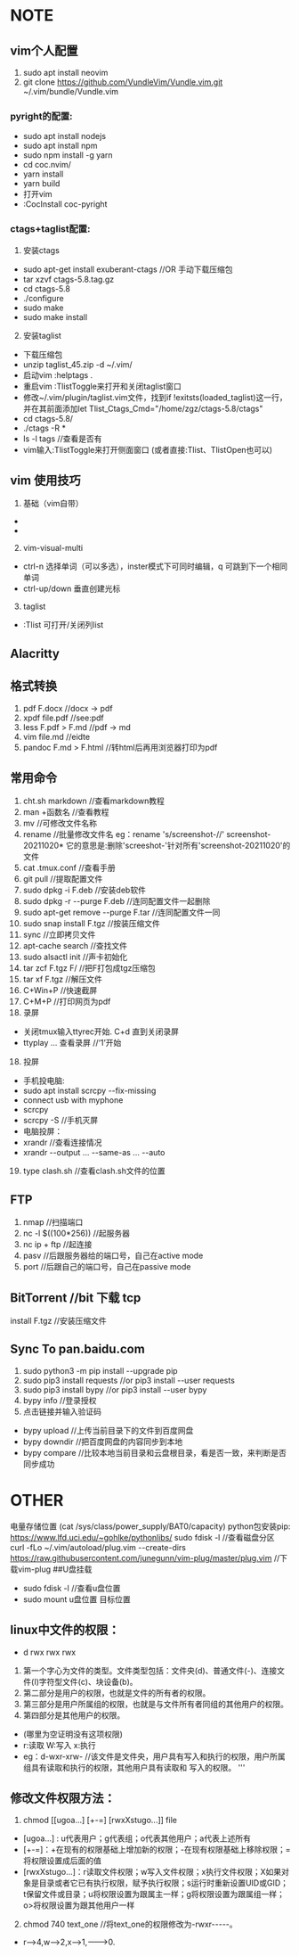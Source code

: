 # NOTE

## vim个人配置
1. sudo apt install neovim
2. git clone https://github.com/VundleVim/Vundle.vim.git ~/.vim/bundle/Vundle.vim

### pyright的配置:
- sudo apt install nodejs
- sudo apt install npm
- sudo npm install -g yarn
- cd coc.nvim/
- yarn install
- yarn build
- 打开vim 
- :CocInstall coc-pyright

### ctags+taglist配置:
1. 安装ctags
- sudo apt-get install exuberant-ctags
//OR 手动下载压缩包
- tar xzvf ctags-5.8.tag.gz
- cd ctags-5.8
- ./configure
- sudo make
- sudo make install
2. 安装taglist 
- 下载压缩包
- unzip taglist_45.zip -d ~/.vim/
- 启动vim :helptags .
- 重启vim :TlistToggle来打开和关闭taglist窗口
- 修改~/.vim/plugin/taglist.vim文件，找到if !exitsts(loaded_taglist)这一行，并在其前面添加let Tlist_Ctags_Cmd="/home/zgz/ctags-5.8/ctags"
- cd ctags-5.8/
- ./ctags -R *
- ls -l tags  //查看是否有
- vim输入:TlistToggle来打开侧面窗口 (或者直接:Tlist、TlistOpen也可以)

## vim 使用技巧
1. 基础（vim自带）
- 
- 
2. vim-visual-multi
- ctrl-n 选择单词（可以多选），inster模式下可同时编辑，q 可跳到下一个相同单词
- ctrl-up/down 垂直创建光标

3. taglist
- :Tlist 可打开/关闭列list

## Alacritty 

## 格式转换
1. pdf F.docx       //docx -> pdf
2. xpdf file.pdf	//see:pdf
3. less F.pdf > F.md //pdf -> md		  
4. vim file.md       //eidte
5. pandoc F.md > F.html //转html后再用浏览器打印为pdf

## 常用命令
1. cht.sh markdown   //查看markdown教程
2. man +函数名    //查看教程
3. mv             //可修改文件名称
3. rename         //批量修改文件名
   eg：rename 's/screenshot-//' screenshot-20211020*   它的意思是:删除'screeshot-'针对所有'screenshot-20211020'的文件
4. cat .tmux.conf  //查看手册
5. git pull       //提取配置文件
6. sudo dpkg -i F.deb  //安装deb软件
7. sudo dpkg -r --purge F.deb   //连同配置文件一起删除
8. sudo apt-get remove --purge F.tar //连同配置文件一同
9. sudo snap install F.tgz   //按装压缩文件
10. sync          //立即拷贝文件
11. apt-cache search //查找文件
12. sudo alsactl init  //声卡初始化
13. tar zcf F.tgz F/    //把F打包成tgz压缩包
14. tar xf F.tgz        //解压文件
15. C+Win+P          //快速截屏 
16. C+M+P            //打印网页为pdf
17. 录屏
- 关闭tmux输入ttyrec开始. C+d 直到关闭录屏
- ttyplay ... 查看录屏  //‘1’开始
18. 投屏
- 手机投电脑: 
- sudo apt install scrcpy --fix-missing
- connect usb with myphone
- scrcpy
- scrcpy -S  //手机灭屏
- 电脑投屏：
- xrandr //查看连接情况
- xrandr --output ... --same-as ... --auto

19. type clash.sh      //查看clash.sh文件的位置

## FTP
1. nmap //扫描端口
2. nc -l $((100*256))  //起服务器
3. nc ip + ftp    //起连接
4. pasv   //后跟服务器给的端口号，自己在active mode
5. port   //后跟自己的端口号，自己在passive mode


## BitTorrent  //bit 下载  tcp
 install F.tgz   //安装压缩文件

## Sync To pan.baidu.com
1. sudo python3 -m pip install --upgrade pip
2. sudo pip3 install requests  //or pip3 install --user requests
3. sudo pip3 install bypy  //or pip3 install --user bypy
4. bypy info  //登录授权
5. 点击链接并输入验证码
- bypy upload  //上传当前目录下的文件到百度网盘
- bypy downdir  //把百度网盘的内容同步到本地
- bypy compare  //比较本地当前目录和云盘根目录，看是否一致，来判断是否同步成功

# OTHER
电量存储位置 (cat /sys/class/power_supply/BAT0/capacity)
python包安装pip: https://www.lfd.uci.edu/~gohlke/pythonlibs/
sudo fdisk -l  //查看磁盘分区
curl -fLo ~/.vim/autoload/plug.vim --create-dirs       https://raw.githubusercontent.com/junegunn/vim-plug/master/plug.vim  //下载vim-plug
##U盘挂载
- sudo fdisk -l  //查看u盘位置
- sudo mount u盘位置 目标位置

## linux中文件的权限：
- d rwx rwx rwx
1. 第一个字心为文件的类型。文件类型包括：文件央(d)、普通文件(-)、连接文件(I)字符型文件(c)、块设备(b)。
2. 第二部分是用户的权限，也就是文件的所有者的权限。
3. 第三部分是用户所属组的权限，也就是与文件所有者同组的其他用户的权限。
4. 第四部分是其他用户的权限。
- (哪里为空证明没有这项权限)
- r:读取 W:写入 x:执行
- eg：d-wxr-xrw- //该文件是文件央，用户具有写入和执行的权限，用户所属组具有读取和执行的权限，其他用户具有读取和
写入的权限。
'''

## 修改文件权限方法：
1. chmod [[ugoa...] [+-=] [rwxXstugo...]] file
- [ugoa...] : u代表用户；g代表组；o代表其他用户；a代表上述所有
- [+-=]：+在现有的权限基础上增加新的权限；-在现有权限基础上移除权限；=将权限设置成后面的值
- [rwxXstugo...]：r读取文件权限；w写入文件权限；x执行文件权限；X如果对象是目录或者它已有执行权限，赋予执行权限；s运行时重新设置UID或GID；t保留文件或目录；u将权限设置为跟属主一样；g将权限设置为跟属组一样；o>将权限设置为跟其他用户一样
2. chmod 740 text_one  //将text_one的权限修改为-rwxr-----。
- r-->4,w-->2,x-->1,--->0.
